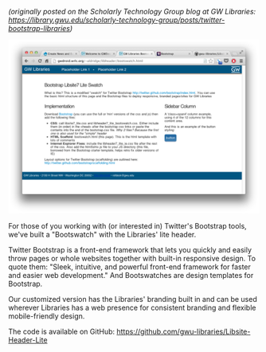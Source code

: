 <p style="font-style: italic;">(originally posted on the Scholarly Technology Group blog at GW Libraries: <a href="https://library.gwu.edu/scholarly-technology-group/posts/twitter-bootstrap-libraries">https://library.gwu.edu/scholarly-technology-group/posts/twitter-bootstrap-libraries</a>)</p>

<div style="margin: 0 auto 0; width: 740px; max-width: 100%;">
<img alt="screenshot: Libraries bootswatch design" src="https://github.com/StudioZut/studiozut.github.io/blob/master/_posts/Screen%20Shot%202013-02-21%20at%2011.57.50%20AM.png?raw=true">
</div>

For those of you working with (or interested in) Twitter's Bootstrap tools, we've built a "Bootswatch" with the Libraries' lite header.

Twitter Bootstrap is a front-end framework that lets you quickly and easily throw pages or whole websites together with built-in responsive design. To quote them: "Sleek, intuitive, and powerful front-end framework for faster and easier web development." And Bootswatches are design templates for Bootstrap.

Our customized version has the Libraries' branding built in and can be used wherever Libraries has a web presence for consistent branding and flexible mobile-friendly design. 

The code is available on GitHub: <a href="https://github.com/gwu-libraries/Libsite-Header-Lite">https://github.com/gwu-libraries/Libsite-Header-Lite</a>

